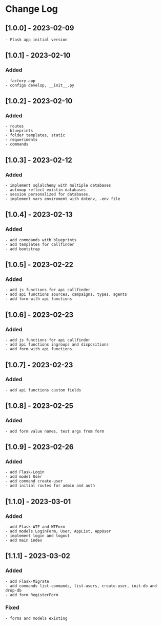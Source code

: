 # Change Log
 
## [1.0.0] - 2023-02-09
    - Flask app initial version
 
## [1.0.1] - 2023-02-10

### Added
    - factory app
    - configs develop, __init__.py

## [1.0.2] - 2023-02-10

### Added
    - routes
    - blueprints
    - folder templates, static
    - requeriments
    - commands

## [1.0.3] - 2023-02-12

### Added
    - implement sqlalchemy with multiple databases
    - automap reflect existin databases
    - session personalized for databases.
    - implement vars enviroment with dotenv, .env file

## [1.0.4] - 2023-02-13

### Added
    - add commdands with blueprints
    - add templates for callfinder
    - add bootstrap

## [1.0.5] - 2023-02-22

### Added
    - add js functions for api callfinder
    - add api functions sources, campaigns, types, agents
    - add form with api functions

## [1.0.6] - 2023-02-23

### Added
    - add js functions for api callfinder
    - add api functions ingroups and dispositions
    - add form with api functions

## [1.0.7] - 2023-02-23

### Added
    - add api functions custom fields

## [1.0.8] - 2023-02-25

### Added
    - add form value names, test args from form

## [1.0.9] - 2023-02-26

### Added
    - add Flask-Login
    - add model User
    - add command create-user
    - add initial routes for admin and auth

## [1.1.0] - 2023-03-01

### Added
    - add Flask-WTF and WTForm
    - add models LoginForm, User, AppList, AppUser 
    - implement login and logout
    - add main index

## [1.1.1] - 2023-03-02

### Added
    - add Flask-Migrate
    - add commands list-commands, list-users, create-user, init-db and drop-db
    - add form RegisterForm

### Fixed
    - forms and models existing